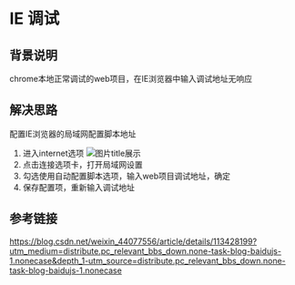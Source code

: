# IE 调试
## 背景说明  
chrome本地正常调试的web项目，在IE浏览器中输入调试地址无响应  
## 解决思路 

配置IE浏览器的局域网配置脚本地址
1. 进入internet选项
    ![](https://octodex.github.com/images/yaktocat.png "图片title展示")
2. 点击连接选项卡，打开局域网设置
3. 勾选使用自动配置脚本选项，输入web项目调试地址，确定
4. 保存配置项，重新输入调试地址
## 参考链接  
https://blog.csdn.net/weixin_44077556/article/details/113428199?utm_medium=distribute.pc_relevant_bbs_down.none-task-blog-baidujs-1.nonecase&depth_1-utm_source=distribute.pc_relevant_bbs_down.none-task-blog-baidujs-1.nonecase